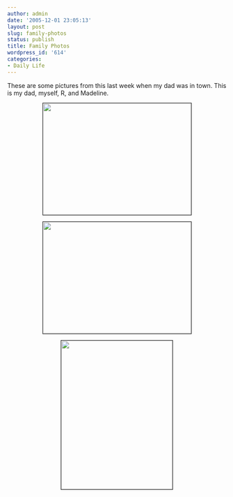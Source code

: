 ```yaml
---
author: admin
date: '2005-12-01 23:05:13'
layout: post
slug: family-photos
status: publish
title: Family Photos
wordpress_id: '614'
categories:
- Daily Life
---
```

<p>These are some pictures from this last week when my dad was in town. This is my dad, myself, R, and Madeline.</p><p align="center"><img border="1" src="http://www.arcanology.com/images/lou-everyon-2.jpg" width="341" height="256"></p><p align="center"><img border="1" src="http://www.arcanology.com/images/lou-al-mad.jpg" width="341" height="256"></p><p align="center"><img border="1" src="http://www.arcanology.com/images/madeline-3.jpg" width="256" height="341"></p>
